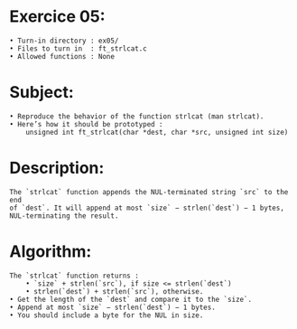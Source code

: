 # Exercice 05:
	• Turn-in directory : ex05/
	• Files to turn in  : ft_strlcat.c
	• Allowed functions : None
# Subject:
	• Reproduce the behavior of the function strlcat (man strlcat).
	• Here’s how it should be prototyped :
		unsigned int ft_strlcat(char *dest, char *src, unsigned int size)
# Description:
	The `strlcat` function appends the NUL-terminated string `src` to the end
	of `dest`. It will append at most `size` − strlen(`dest`) − 1 bytes,
	NUL-terminating the result.
# Algorithm:
	The `strlcat` function returns :
		• `size` + strlen(`src`), if size <= strlen(`dest`)
		• strlen(`dest`) + strlen(`src`), otherwise.
	• Get the length of the `dest` and compare it to the `size`.
	• Append at most `size` − strlen(`dest`) − 1 bytes.
	• You should include a byte for the NUL in size.
